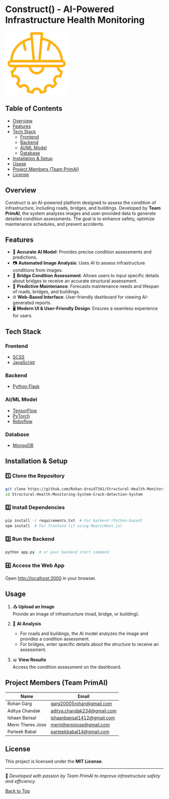# Construct() - AI-Powered Infrastructure Health Monitoring

<p>
  <img src="./frontend/images_videos/logo_readme.png" alt="Construct Logo" width="200" height="200" />
</p>

## Table of Contents
- [Overview](#overview)
- [Features](#features)
- [Tech Stack](#tech-stack)
  - [Frontend](#frontend)
  - [Backend](#backend)
  - [AI/ML Model](#aiml-model)
  - [Database](#database)
- [Installation & Setup](#installation--setup)
- [Usage](#usage)
- [Project Members (Team PrimAI)](#project-members-team-primai)
- [License](#license)

## Overview
Construct is an AI-powered platform designed to assess the condition of infrastructure, including roads, bridges, and buildings. Developed by **Team PrimAI**, the system analyzes images and user-provided data to generate detailed condition assessments. The goal is to enhance safety, optimize maintenance schedules, and prevent accidents.

## Features
- 🎯 **Accurate AI Model**: Provides precise condition assessments and predictions.  
- 📷 **Automated Image Analysis**: Uses AI to assess infrastructure conditions from images.  
- 🌉 **Bridge Condition Assessment**: Allows users to input specific details about bridges to receive an accurate structural assessment.  
- 🔧 **Predictive Maintenance**: Forecasts maintenance needs and lifespan of roads, bridges, and buildings.  
- 🌐 **Web-Based Interface**: User-friendly dashboard for viewing AI-generated reports.  
- 🖥️ **Modern UI & User-Friendly Design**: Ensures a seamless experience for users.

## Tech Stack

### Frontend
- [SCSS](https://sass-lang.com/)
- [JavaScript](https://www.javascript.com/)

### Backend
- [Python Flask](https://flask.palletsprojects.com/en/stable/)

### AI/ML Model
- [TensorFlow](https://www.tensorflow.org/)
- [PyTorch](https://pytorch.org/)
- [Roboflow](https://roboflow.com/)

### Database
- [MongoDB](https://www.mongodb.com/)

## Installation & Setup
### 1️⃣ Clone the Repository
```bash
git clone https://github.com/Rohan-droid7341/Structural-Health-Monitoring-System-Crack-detection-System
cd Structural-Health-Monitoring-System-Crack-detection-System
```
### 2️⃣ Install Dependencies
```bash
pip install -r requirements.txt  # For backend (Python-based)
npm install  # For frontend (if using React/Next.js)
```
### 3️⃣ Run the Backend
```bash
python app.py  # or your backend start command
```
### 4️⃣ Access the Web App
Open [http://localhost:3000](http://127.0.0.1:5000) in your browser.

## Usage
1. 📤 **Upload an Image**  
   Provide an image of infrastructure (road, bridge, or building).

2. 🤖 **AI Analysis**  
   - For roads and buildings, the AI model analyzes the image and provides a condition assessment.  
   - For bridges, enter specific details about the structure to receive an assessment.

3. 📊 **View Results**  
   Access the condition assessment on the dashboard.

## Project Members (Team PrimAI)

| Name              | Email                                                          |
|-------------------|---------------------------------------------------------------|
| Rohan Garg        | [garg20005rohan@gmail.com](mailto:garg20005rohan@gmail.com)   |
| Aditya Chandak    | [aditya.chandak234@gmail.com](mailto:aditya.chandak234@gmail.com) |
| Ishaan Bansal     | [ishaanbansal1412@gmail.com](mailto:ishaanbansal1412@gmail.com)   |
| Merin Theres Jose | [merintheresjose@gmail.com](mailto:merintheresjose@gmail.com)    |
| Parteek Babal     | [parteekbabal14@gmail.com](mailto:parteekbabal14@gmail.com)       |

## License
This project is licensed under the **MIT License**.

---

🚀 *Developed with passion by Team PrimAI to improve infrastructure safety and efficiency.*

[Back to Top](#top)
